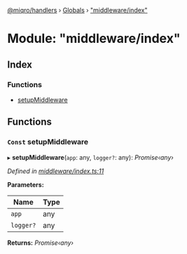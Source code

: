 [@miqro/handlers](../README.md) › [Globals](../globals.md) › ["middleware/index"](_middleware_index_.md)

# Module: "middleware/index"

## Index

### Functions

* [setupMiddleware](_middleware_index_.md#const-setupmiddleware)

## Functions

### `Const` setupMiddleware

▸ **setupMiddleware**(`app`: any, `logger?`: any): *Promise‹any›*

*Defined in [middleware/index.ts:11](https://github.com/claukers/miqro-express/blob/df8c9ce/src/middleware/index.ts#L11)*

**Parameters:**

Name | Type |
------ | ------ |
`app` | any |
`logger?` | any |

**Returns:** *Promise‹any›*
